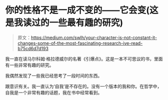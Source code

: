 # 你的性格不是一成不变的——它会变(这是我读过的一些最有趣的研究)

> 原文：<https://medium.com/swlh/your-character-is-not-constant-it-changes-some-of-the-most-fascinating-research-ive-read-b75cd6d7d193>

我一直在读马尔科姆·格拉德威尔的名著《引爆点》。这是一本不可思议的书，里面有一些非常有趣的研究。

我偶然发现了一些我已经思考了一段时间的东西。

跟意识有关。我一直认为‘自我’是不存在的。没有一个版本的我和你。在哲学中，自我是一个非常有趣的话题，我在书中经常看到。